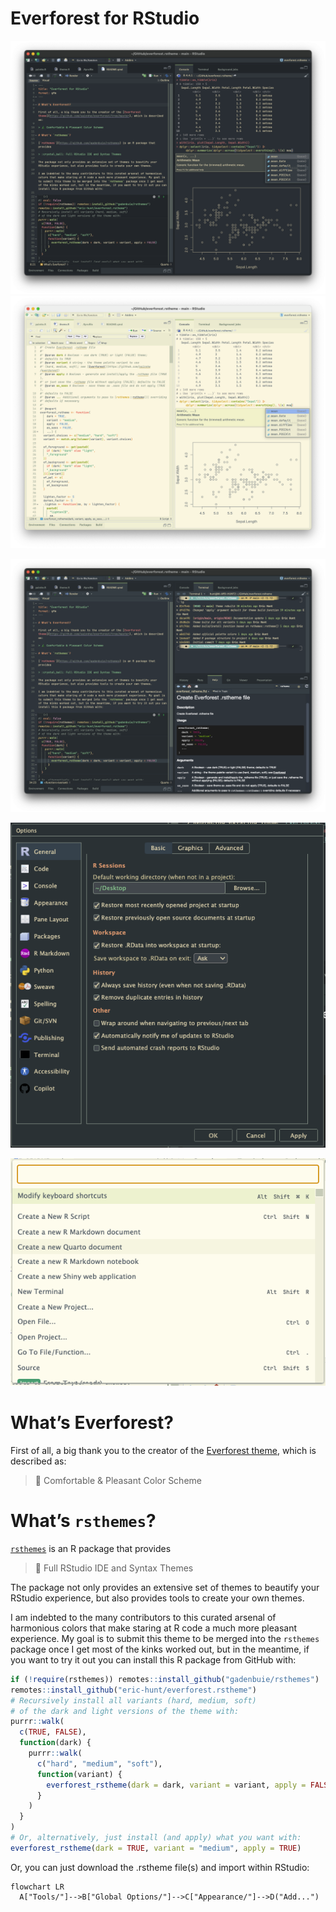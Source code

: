 # Everforest for RStudio


![everforest.rstheme_notebook_console_dark](./images/screenshot_dark_medium_console.png)
![everforest.rstheme_notebook_console_light](./images/screenshot_light_medium_console.png)

![everforest.rstheme_notebook_terminal_dark](./images/screenshot_dark_soft_md_term.png)

![everforest.rstheme_dialog_dark](./images/screenshot_dark_hard_settings.png)

![everforest.rstheme_command_palette_light](./images/screenshot_light_hard_cp.png)

# What’s Everforest?

First of all, a big thank you to the creator of the [Everforest
theme](https://github.com/sainnhe/everforest/tree/master), which is
described as:

> 🌲 Comfortable & Pleasant Color Scheme

# What’s `rsthemes`?

[`rsthemes`](https://github.com/gadenbuie/rsthemes) is an R package that
provides

> :crystal_ball: Full RStudio IDE and Syntax Themes

The package not only provides an extensive set of themes to beautify
your RStudio experience, but also provides tools to create your own
themes.

I am indebted to the many contributors to this curated arsenal of
harmonious colors that make staring at R code a much more pleasant
experience. My goal is to submit this theme to be merged into the
`rsthemes` package once I get most of the kinks worked out, but in the
meantime, if you want to try it out you can install this R package from
GitHub with:

``` r
if (!require(rsthemes)) remotes::install_github("gadenbuie/rsthemes")
remotes::install_github("eric-hunt/everforest.rstheme")
# Recursively install all variants (hard, medium, soft)
# of the dark and light versions of the theme with:
purrr::walk(
  c(TRUE, FALSE),
  function(dark) {
    purrr::walk(
      c("hard", "medium", "soft"),
      function(variant) {
        everforest_rstheme(dark = dark, variant = variant, apply = FALSE)
      }
    )
  }
)
# Or, alternatively, just install (and apply) what you want with:
everforest_rstheme(dark = TRUE, variant = "medium", apply = TRUE)
```

Or, you can just download the .rstheme file(s) and import within
RStudio:

``` mermaid
flowchart LR
  A["Tools/"]-->B["Global Options/"]-->C["Appearance/"]-->D("Add...")
```

